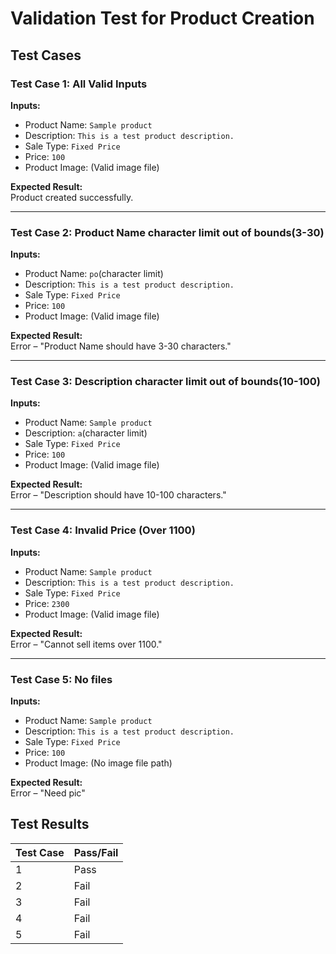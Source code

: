 # Validation Test for Product Creation

## Test Cases

### Test Case 1: All Valid Inputs

**Inputs:**
- Product Name: `Sample product`
- Description: `This is a test product description.`
- Sale Type: `Fixed Price`
- Price: `100`
- Product Image: (Valid image file)

**Expected Result:**  
Product created successfully.

---

### Test Case 2: Product Name character limit out of bounds(3-30)

**Inputs:**
- Product Name: `po`(character limit)
- Description: `This is a test product description.`
- Sale Type: `Fixed Price`
- Price: `100`
- Product Image: (Valid image file)


**Expected Result:**  
Error – "Product Name should have 3-30 characters."

---

### Test Case 3: Description character limit out of bounds(10-100)

**Inputs:**
- Product Name: `Sample product`
- Description: `a`(character limit)
- Sale Type: `Fixed Price`
- Price: `100`
- Product Image: (Valid image file)


**Expected Result:**  
Error – "Description should have 10-100 characters."

---

### Test Case 4: Invalid Price (Over 1100)

**Inputs:**
- Product Name: `Sample product`
- Description: `This is a test product description.`
- Sale Type: `Fixed Price`
- Price: `2300`
- Product Image: (Valid image file)


**Expected Result:**  
Error – "Cannot sell items over 1100."

---

### Test Case 5: No files

**Inputs:**
- Product Name: `Sample product`
- Description: `This is a test product description.`
- Sale Type: `Fixed Price`
- Price: `100`
- Product Image: (No image file path)


**Expected Result:**  
Error – "Need pic"

## Test Results

| Test Case | Pass/Fail |
|-----------|-----------|
| 1         |    Pass   |
| 2         |    Fail   |
| 3         |    Fail   |
| 4         |    Fail   |
| 5         |    Fail   |

